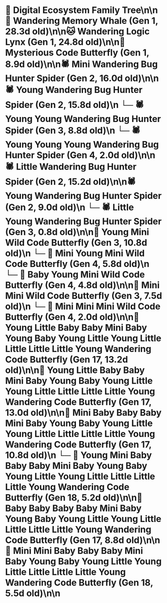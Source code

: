# 🌳 Digital Ecosystem Family Tree\n\n🐋 Wandering Memory Whale (Gen 1, 28.3d old)\n\n🐱 Wandering Logic Lynx (Gen 1, 24.8d old)\n\n🦋 Mysterious Code Butterfly (Gen 1, 8.9d old)\n\n🕷️ Mini Wandering Bug Hunter Spider (Gen 2, 16.0d old)\n\n🕷️ Young Wandering Bug Hunter Spider (Gen 2, 15.8d old)\n  └─ 🕷️ Young Young Wandering Bug Hunter Spider (Gen 3, 8.8d old)\n    └─ 🕷️ Young Young Young Wandering Bug Hunter Spider (Gen 4, 2.0d old)\n\n🕷️ Little Wandering Bug Hunter Spider (Gen 2, 15.2d old)\n\n🕷️ Young Wandering Bug Hunter Spider (Gen 2, 9.0d old)\n  └─ 🕷️ Little Young Wandering Bug Hunter Spider (Gen 3, 0.8d old)\n\n🦋 Young Mini Wild Code Butterfly (Gen 3, 10.8d old)\n  └─ 🦋 Mini Young Mini Wild Code Butterfly (Gen 4, 5.8d old)\n  └─ 🦋 Baby Young Mini Wild Code Butterfly (Gen 4, 4.8d old)\n\n🦋 Mini Mini Wild Code Butterfly (Gen 3, 7.5d old)\n  └─ 🦋 Mini Mini Mini Wild Code Butterfly (Gen 4, 2.0d old)\n\n🦋 Young Little Baby Baby Mini Baby Young Baby Young Little Young Little Little Little Little Young Wandering Code Butterfly (Gen 17, 13.2d old)\n\n🦋 Young Little Baby Baby Mini Baby Young Baby Young Little Young Little Little Little Little Young Wandering Code Butterfly (Gen 17, 13.0d old)\n\n🦋 Mini Baby Baby Baby Mini Baby Young Baby Young Little Young Little Little Little Little Young Wandering Code Butterfly (Gen 17, 10.8d old)\n  └─ 🦋 Young Mini Baby Baby Baby Mini Baby Young Baby Young Little Young Little Little Little Little Young Wandering Code Butterfly (Gen 18, 5.2d old)\n\n🦋 Baby Baby Baby Baby Mini Baby Young Baby Young Little Young Little Little Little Little Young Wandering Code Butterfly (Gen 17, 8.8d old)\n\n🦋 Mini Mini Baby Baby Baby Mini Baby Young Baby Young Little Young Little Little Little Little Young Wandering Code Butterfly (Gen 18, 5.5d old)\n\n